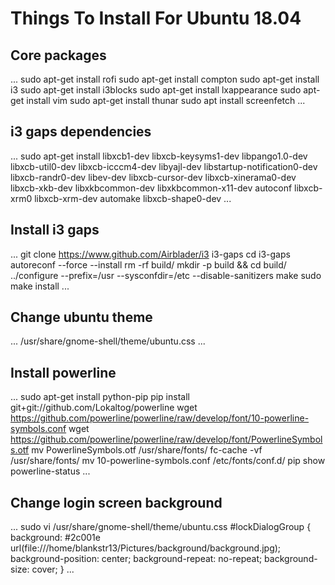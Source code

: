 # Things To Install For Ubuntu 18.04 

## Core packages
...
sudo apt-get install rofi
sudo apt-get install compton
sudo apt-get install i3
sudo apt-get install i3blocks
sudo apt-get install lxappearance
sudo apt-get install vim
sudo apt-get install thunar
sudo apt install screenfetch
...

## i3 gaps dependencies
...
sudo apt-get install libxcb1-dev libxcb-keysyms1-dev libpango1.0-dev libxcb-util0-dev libxcb-icccm4-dev libyajl-dev libstartup-notification0-dev libxcb-randr0-dev libev-dev libxcb-cursor-dev libxcb-xinerama0-dev libxcb-xkb-dev libxkbcommon-dev libxkbcommon-x11-dev autoconf libxcb-xrm0 libxcb-xrm-dev automake libxcb-shape0-dev
...

## Install i3 gaps
...
git clone https://www.github.com/Airblader/i3 i3-gaps
cd i3-gaps
autoreconf --force --install
rm -rf build/
mkdir -p build && cd build/
../configure --prefix=/usr --sysconfdir=/etc --disable-sanitizers
make 
sudo make install
...


## Change ubuntu theme
...
/usr/share/gnome-shell/theme/ubuntu.css
...

## Install powerline
...
sudo apt-get install python-pip
pip install git+git://github.com/Lokaltog/powerline
wget https://github.com/powerline/powerline/raw/develop/font/10-powerline-symbols.conf
wget https://github.com/powerline/powerline/raw/develop/font/PowerlineSymbols.otf
mv PowerlineSymbols.otf /usr/share/fonts/
fc-cache -vf /usr/share/fonts/
mv 10-powerline-symbols.conf /etc/fonts/conf.d/
pip show powerline-status
...

## Change login screen background
...
sudo vi /usr/share/gnome-shell/theme/ubuntu.css
\#lockDialogGroup {
background: #2c001e url(file:///home/blankstr13/Pictures/background/background.jpg);
background-position: center;
background-repeat: no-repeat;
background-size: cover; }
...

